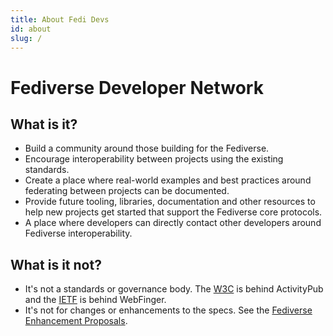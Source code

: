 ```yaml
---
title: About Fedi Devs
id: about
slug: /
---
```


# Fediverse Developer Network

## What is it?

- Build a community around those building for the Fediverse.
- Encourage interoperability between projects using the existing standards.
- Create a place where real-world examples and best practices around federating between projects can be documented.
- Provide future tooling, libraries, documentation and other resources to help new projects get started that support the Fediverse core protocols.
- A place where developers can directly contact other developers around Fediverse interoperability.

## What is it not?

- It's not a standards or governance body. The [W3C](https://www.w3.org/TR/activitypub) is behind ActivityPub and the [IETF](https://www.rfc-editor.org/rfc/rfc7033) is behind WebFinger.
- It's not for changes or enhancements to the specs. See the [Fediverse Enhancement Proposals](https://codeberg.org/fediverse/fep).
